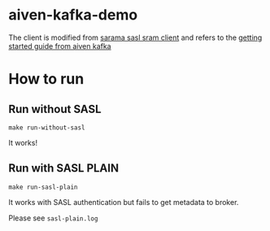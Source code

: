 # aiven-kafka-demo

The client is modified from [sarama sasl sram client](https://github.com/Shopify/sarama/tree/master/examples/sasl_scram_client) and refers to the [getting started guide from aiven kafka](https://help.aiven.io/en/articles/489572-getting-started-with-aiven-kafka)

# How to run

## Run without SASL

```
make run-without-sasl
```

It works!

## Run with SASL PLAIN

```
make run-sasl-plain
```

It works with SASL authentication but fails to get metadata to broker.

Please see `sasl-plain.log`
